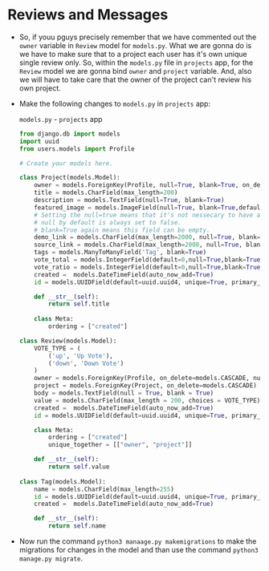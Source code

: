 <p align="justify">

# Reviews and Messages

- So, if youu pguys precisely remember that we have commented out the `owner` variable in `Review` model for `models.py`. What we are gonna do is we have to make sure that to a project each user has it's own unique single review only. So, within the `models.py` file in `projects` app, for the `Review` model we are gonna bind `owner` and `project` variable. And, also we will have to take care that the owner of the project can't review his own project.

- Make the following changes to `models.py` in `projects` app:

  `models.py` - `projects` app

    ```python
    from django.db import models
    import uuid
    from users.models import Profile

    # Create your models here.

    class Project(models.Model):
        owner = models.ForeignKey(Profile, null=True, blank=True, on_delete=models.SET_NULL)
        title = models.CharField(max_length=200)
        description = models.TextField(null=True, blank=True)
        featured_image = models.ImageField(null=True, blank=True,default="default.jpg")
        # Setting the null=true means that it's not nessecary to have a description, it's an optional thing.
        # null by default is always set to false.
        # blank=True again means this field can be empty.
        demo_link = models.CharField(max_length=2000, null=True, blank=True)
        source_link = models.CharField(max_length=2000, null=True, blank=True)
        tags = models.ManyToManyField('Tag', blank=True)
        vote_total = models.IntegerField(default=0,null=True,blank=True)
        vote_ratio = models.IntegerField(default=0,null=True,blank=True)
        created =  models.DateTimeField(auto_now_add=True)
        id = models.UUIDField(default=uuid.uuid4, unique=True, primary_key=True, editable=False)

        def __str__(self):
            return self.title
        
        class Meta:
            ordering = ["created"]

    class Review(models.Model):
        VOTE_TYPE = (
            ('up', 'Up Vote'),
            ('down', 'Down Vote')
        )
        owner = models.ForeignKey(Profile, on_delete=models.CASCADE, null=True)
        project = models.ForeignKey(Project, on_delete=models.CASCADE)
        body = models.TextField(null = True, blank = True)
        value = models.CharField(max_length = 200, choices = VOTE_TYPE)
        created =  models.DateTimeField(auto_now_add=True)
        id = models.UUIDField(default=uuid.uuid4, unique=True, primary_key=True, editable=False)

        class Meta:
            ordering = ["created"]
            unique_together = [["owner", "project"]]

        def __str__(self):
            return self.value
        
    class Tag(models.Model):
        name = models.CharField(max_length=255)
        id = models.UUIDField(default=uuid.uuid4, unique=True, primary_key=True, editable=False)
        created =  models.DateTimeField(auto_now_add=True)

        def __str__(self):
            return self.name

    ```

- Now run the command `python3 manaage.py makemigrations` to make the migrations for changes in the model and than use the command `python3 manage.py migrate`.

</p>